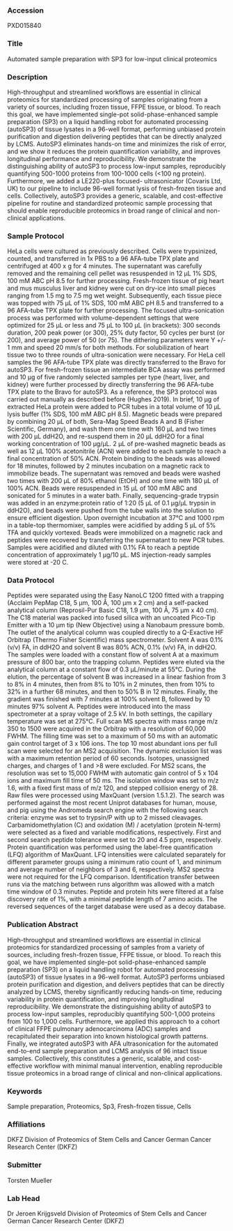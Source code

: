 ### Accession
PXD015840

### Title
Automated sample preparation with SP3 for low-input clinical proteomics

### Description
High-throughput and streamlined workflows are essential in clinical proteomics for standardized processing of samples originating from a variety of sources, including frozen tissue, FFPE tissue, or blood. To reach this goal, we have implemented single-pot solid-phase-enhanced sample preparation (SP3) on a liquid handling robot for automated processing (autoSP3) of tissue lysates in a 96-well format, performing unbiased protein purification and digestion delivering peptides that can be directly analyzed by LCMS. AutoSP3 eliminates hands-on time and minimizes the risk of error, and we show it reduces the protein quantification variability, and improves longitudinal performance and reproducibility. We demonstrate the distinguishing ability of autoSP3 to process low-input samples, reproducibly quantifying 500-1000 proteins from 100-1000 cells (<100 ng protein). Furthermore, we added a LE220-plus focused- ultrasonicator (Covaris Ltd, UK) to our pipeline to include 96-well format lysis of fresh-frozen tissue and cells. Collectively, autoSP3 provides a generic, scalable, and cost-effective pipeline for routine and standardized proteomic sample processing that should enable reproducible proteomics in broad range of clinical and non-clinical applications.

### Sample Protocol
HeLa cells were cultured as previously described. Cells were trypsinized, counted, and transferred in 1x PBS to a 96 AFA-tube TPX plate and centrifuged at 400 x g for 4 minutes. The supernatant was carefully removed and the remaining cell pellet was resuspended in 12 μL 1% SDS, 100 mM ABC pH 8.5 for further processing. Fresh-frozen tissue of pig heart and mus musculus liver and kidney were cut on dry-ice into small pieces ranging from 1.5 mg to 7.5 mg wet weight. Subsequently, each tissue piece was topped with 75 μL of 1% SDS, 100 mM ABC pH 8.5 and transferred to a 96 AFA-tube TPX plate for further processing. The focused ultra-sonication process was performed with volume-dependent settings that were optimized for 25 μL or less and 75 μL to 100 μL (in brackets): 300 seconds duration, 200 peak power (or 300), 25% duty factor, 50 cycles per burst (or 200), and average power of 50 (or 75). The dithering parameters were Y +/- 1 mm and speed 20 mm/s for both methods. For solubilization of heart tissue two to three rounds of ultra-sonication were necessary. For HeLa cell samples the 96 AFA-tube TPX plate was directly transferred to the Bravo for autoSP3. For fresh-frozen tissue an intermediate BCA assay was performed and 10 μg of five randomly selected samples per type (heart, liver, and kidney) were further processed by directly transferring the 96 AFA-tube TPX plate to the Bravo for autoSP3. As a reference, the SP3 protocol was carried out manually as described before (Hughes 2019). In brief, 10 μg of extracted HeLa protein were added to PCR tubes in a total volume of 10 μL lysis buffer (1% SDS, 100 mM ABC pH 8.5). Magnetic beads were prepared by combining 20 μL of both, Sera-Mag Speed Beads A and B (Fisher Scientific, Germany), and wash them one time with 160 μL and two times with 200 μL ddH2O, and re-suspend them in 20 μL ddH2O for a final working concentration of 100 μg/μL. 2 μL of pre-washed magnetic beads as well as 12 μL 100% acetonitrile (ACN) were added to each sample to reach a final concentration of 50% ACN. Protein binding to the beads was allowed for 18 minutes, followed by 2 minutes incubation on a magnetic rack to immobilize beads. The supernatant was removed and beads were washed two times with 200 μL of 80% ethanol (EtOH) and one time with 180 μL of 100% ACN. Beads were resuspended in 15 μL of 100 mM ABC and sonicated for 5 minutes in a water bath. Finally, sequencing-grade trypsin was added in an enzyme:protein ratio of 1:20 (5 μL of 0.1 μg/μL trypsin in ddH2O), and beads were pushed from the tube walls into the solution to ensure efficient digestion. Upon overnight incubation at 37°C and 1000 rpm in a table-top thermomixer, samples were acidified by adding 5 μL of 5% TFA and quickly vortexed. Beads were immobilized on a magnetic rack and peptides were recovered by transferring the supernatant to new PCR tubes. Samples were acidified and diluted with 0.1% FA to reach a peptide concentration of approximately 1 μg/10 μL. MS injection-ready samples were stored at -20 C.

### Data Protocol
Peptides were separated using the Easy NanoLC 1200 fitted with a trapping (Acclaim PepMap C18, 5 μm, 100 Å, 100 μm x 2 cm) and a self-packed analytical column (Reprosil-Pur Basic C18, 1.9 μm, 100 Å, 75 μm x 40 cm). The C18 material was packed into fused silica with an uncoated Pico-Tip Emitter with a 10 μm tip (New Objective) using a Nanobaum pressure bomb. The outlet of the analytical column was coupled directly to a Q-Exactive HF Orbitrap (Thermo Fisher Scientific) mass spectrometer. Solvent A was 0.1% (v/v) FA, in ddH2O and solvent B was 80% ACN, 0.1% (v/v) FA, in ddH2O. The samples were loaded with a constant flow of solvent A at a maximum pressure of 800 bar, onto the trapping column. Peptides were eluted via the analytical column at a constant flow of 0.3 μL/minute at 55°C. During the elution, the percentage of solvent B was increased in a linear fashion from 3 to 8% in 4 minutes, then from 8% to 10% in 2 minutes, then from 10% to 32% in a further 68 minutes, and then to 50% B in 12 minutes. Finally, the gradient was finished with 7 minutes at 100% solvent B, followed by 10 minutes 97% solvent A. Peptides were introduced into the mass spectrometer at a spray voltage of 2.5 kV. In both settings, the capillary temperature was set at 275°C. Full scan MS spectra with mass range m/z 350 to 1500 were acquired in the Orbitrap with a resolution of 60,000 FWHM. The filling time was set to a maximum of 50 ms with an automatic gain control target of 3 x 106 ions. The top 10 most abundant ions per full scan were selected for an MS2 acquisition. The dynamic exclusion list was with a maximum retention period of 60 seconds. Isotopes, unassigned charges, and charges of 1 and >8 were excluded. For MS2 scans, the resolution was set to 15,000 FWHM with automatic gain control of 5 x 104 ions and maximum fill time of 50 ms. The isolation window was set to m/z 1.6, with a fixed first mass of m/z 120, and stepped collision energy of 28.  Raw files were processed using MaxQuant (version 1.5.1.2). The search was performed against the most recent  Uniprot databases for human, mouse, and pig using the Andromeda search engine with the following search criteria: enzyme was set to trypsin/P with up to 2 missed cleavages. Carbamidomethylation (C) and oxidation (M) / acetylation (protein N-term) were selected as a fixed and variable modifications, respectively. First and second search peptide tolerance were set to 20 and 4.5 ppm, respectively. Protein quantification was performed using the label-free quantification (LFQ) algorithm of MaxQuant. LFQ intensities were calculated separately for different parameter groups using a minimum ratio count of 1, and minimum and average number of neighbors of 3 and 6, respectively. MS2 spectra were not required for the LFQ comparison. Identification transfer between runs via the matching between runs algorithm was allowed with a match time window of 0.3 minutes. Peptide and protein hits were filtered at a false discovery rate of 1%, with a minimal peptide length of 7 amino acids. The reversed sequences of the target database were used as a decoy database.

### Publication Abstract
High-throughput and streamlined workflows are essential in clinical proteomics for standardized processing of samples from a variety of sources, including fresh-frozen tissue, FFPE tissue, or blood. To reach this goal, we have implemented single-pot solid-phase-enhanced sample preparation (SP3) on a liquid handling robot for automated processing (autoSP3) of tissue lysates in a 96-well format. AutoSP3 performs unbiased protein purification and digestion, and delivers peptides that can be directly analyzed by LCMS, thereby significantly reducing hands-on time, reducing variability in protein quantification, and improving longitudinal reproducibility. We demonstrate the distinguishing ability of autoSP3 to process low-input samples, reproducibly quantifying 500-1,000 proteins from 100 to 1,000 cells. Furthermore, we applied this approach to a cohort of clinical FFPE pulmonary adenocarcinoma (ADC) samples and recapitulated their separation into known histological growth patterns. Finally, we integrated autoSP3 with AFA ultrasonication for the automated end-to-end sample preparation and LCMS analysis of 96 intact tissue samples. Collectively, this constitutes a generic, scalable, and cost-effective workflow with minimal manual intervention, enabling reproducible tissue proteomics in a broad range of clinical and non-clinical applications.

### Keywords
Sample preparation, Proteomics, Sp3, Fresh-frozen tissue, Cells

### Affiliations
DKFZ
Division of Proteomics of Stem Cells and Cancer German Cancer Research Center (DKFZ)

### Submitter
Torsten Mueller

### Lab Head
Dr Jeroen Krijgsveld
Division of Proteomics of Stem Cells and Cancer German Cancer Research Center (DKFZ)


